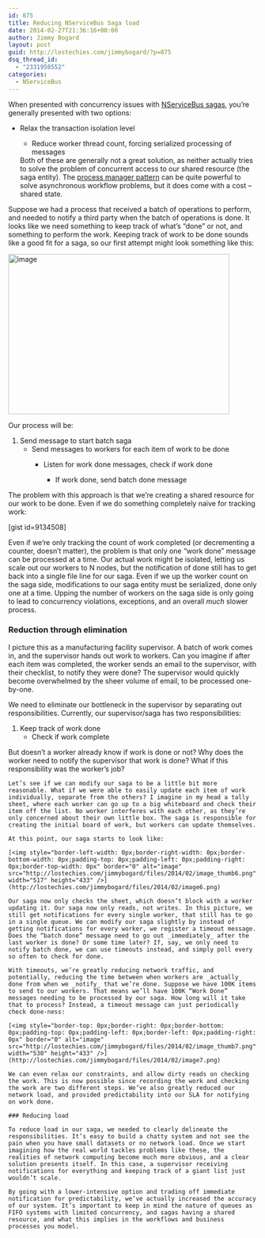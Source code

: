 ```yaml
---
id: 875
title: Reducing NServiceBus Saga load
date: 2014-02-27T21:36:16+00:00
author: Jimmy Bogard
layout: post
guid: http://lostechies.com/jimmybogard/?p=875
dsq_thread_id:
  - "2331958552"
categories:
  - NServiceBus
---
```

When presented with concurrency issues with [NServiceBus sagas](http://particular.net/articles/sagas-in-nservicebus), you’re generally presented with two options:

  * Relax the transaction isolation level 
      * Reduce worker thread count, forcing serialized processing of messages</ul> 
    Both of these are generally not a great solution, as neither actually tries to solve the problem of concurrent access to our shared resource (the saga entity). The [process manager pattern](http://www.enterpriseintegrationpatterns.com/ProcessManager.html) can be quite powerful to solve asynchronous workflow problems, but it does come with a cost – shared state.
    
    Suppose we had a process that received a batch of operations to perform, and needed to notify a third party when the batch of operations is done. It looks like we need something to keep track of what’s “done” or not, and something to perform the work. Keeping track of work to be done sounds like a good fit for a saga, so our first attempt might look something like this:
    
    [<img style="border-left-width: 0px;border-right-width: 0px;border-bottom-width: 0px;padding-top: 0px;padding-left: 0px;padding-right: 0px;border-top-width: 0px" border="0" alt="image" src="http://lostechies.com/jimmybogard/files/2014/02/image_thumb5.png" width="447" height="324" />](http://lostechies.com/jimmybogard/files/2014/02/image5.png)
    
    Our process will be:
    
      1. Send message to start batch saga 
          * Send messages to workers for each item of work to be done 
              * Listen for work done messages, check if work done 
                  * If work done, send batch done message</ol> 
                The problem with this approach is that we’re creating a shared resource for our work to be done. Even if we do something completely naïve for tracking work:
                
                [gist id=9134508]
                
                Even if we’re only tracking the count of work completed (or decrementing a counter, doesn’t matter), the problem is that only one “work done” message can be processed at a time. Our actual work might be isolated, letting us scale out our workers to N nodes, but the notification of done still has to get back into a single file line for our saga. Even if we up the worker count on the saga side, modifications to our saga entity must be serialized, done only one at a time. Upping the number of workers on the saga side is only going to lead to concurrency violations, exceptions, and an overall _much_ slower process.
                
                ### 
                
                ### Reduction through elimination
                
                I picture this as a manufacturing facility supervisor. A batch of work comes in, and the supervisor hands out work to workers. Can you imagine if after each item was completed, the worker sends an email to the supervisor, with their checklist, to notify they were done? The supervisor would quickly become overwhelmed by the sheer volume of email, to be processed one-by-one.
                
                We need to eliminate our bottleneck in the supervisor by separating out responsibilities. Currently, our supervisor/saga has two responsibilities:
                
                  1. Keep track of work done 
                      * Check if work complete</ol> 
                    But doesn’t a worker already know if work is done or not? Why does the worker need to notify the supervisor that work is done? What if this responsibility was the worker’s job?
                    
                    Let’s see if we can modify our saga to be a little bit more reasonable. What if we were able to easily update each item of work individually, separate from the others? I imagine in my head a tally sheet, where each worker can go up to a big whiteboard and check their item off the list. No worker interferes with each other, as they’re only concerned about their own little box. The saga is responsible for creating the initial board of work, but workers can update themselves.
                    
                    At this point, our saga starts to look like:
                    
                    [<img style="border-left-width: 0px;border-right-width: 0px;border-bottom-width: 0px;padding-top: 0px;padding-left: 0px;padding-right: 0px;border-top-width: 0px" border="0" alt="image" src="http://lostechies.com/jimmybogard/files/2014/02/image_thumb6.png" width="517" height="433" />](http://lostechies.com/jimmybogard/files/2014/02/image6.png)
                    
                    Our saga now only checks the sheet, which doesn’t block with a worker updating it. Our saga now only reads, not writes. In this picture, we still get notifications for every single worker, that still has to go in a single queue. We can modify our saga slightly by instead of getting notifications for every worker, we register a timeout message. Does the “batch done” message need to go out _immediately_ after the last worker is done? Or some time later? If, say, we only need to notify batch done, we can use timeouts instead, and simply poll every so often to check for done.
                    
                    With timeouts, we’re greatly reducing network traffic, and potentially, reducing the time between when workers are _actually_ done from when we _notify_ that we’re done. Suppose we have 100K items to send to our workers. That means we’ll have 100K “Work Done” messages needing to be processed by our saga. How long will it take that to process? Instead, a timeout message can just periodically check done-ness:
                    
                    [<img style="border-top: 0px;border-right: 0px;border-bottom: 0px;padding-top: 0px;padding-left: 0px;border-left: 0px;padding-right: 0px" border="0" alt="image" src="http://lostechies.com/jimmybogard/files/2014/02/image_thumb7.png" width="530" height="433" />](http://lostechies.com/jimmybogard/files/2014/02/image7.png)
                    
                    We can even relax our constraints, and allow dirty reads on checking the work. This is now possible since recording the work and checking the work are two different steps. We’ve also greatly reduced our network load, and provided predictability into our SLA for notifying on work done.
                    
                    ### Reducing load
                    
                    To reduce load in our saga, we needed to clearly delineate the responsibilities. It’s easy to build a chatty system and not see the pain when you have small datasets or no network load. Once we start imagining how the real world tackles problems like these, the realities of network computing become much more obvious, and a clear solution presents itself. In this case, a supervisor receiving notifications for everything and keeping track of a giant list just wouldn’t scale.
                    
                    By going with a lower-intensive option and trading off immediate notification for predictability, we’ve actually increased the accuracy of our system. It’s important to keep in mind the nature of queues as FIFO systems with limited concurrency, and sagas having a shared resource, and what this implies in the workflows and business processes you model.